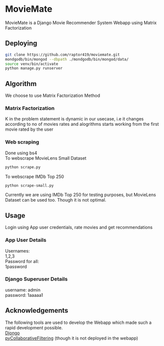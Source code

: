 # MovieMate

MovieMate is a Django Movie Recommender System Webapp using Matrix Factorization

## Deploying
```bash
git clone https://github.com/raptor419/moviemate.git
mondgodb/bin/mongod --dbpath ./mondgodb/bin/mongod/data/
source venv/bin/activate
python manage.py runserver
```

## Algorithm
We choose to use Matrix Factorization Method
### Matrix Factorization  
K in the problem statement is dynamic in our usecase, i.e it changes according to no of movies rates and alogrithms starts working from the first movie rated by the user

### Web scraping
Done using bs4  
To webscrape MovieLens Small Dataset
```bash
python scrape.py
```
To webscrape IMDb Top 250
```bash
python scrape-small.py
```
Currently we are using IMDb Top 250 for testing purposes, but MovieLens Dataset can be used too.
Though it is not optimal.

## Usage

Login using App user credentials, rate movies and get recommendations

### App User Details
Usernames:  
1,2,3  
Password for all:   
1password

### Django Superuser Details  
username: admin  
password: 1aaaaa1  

## Acknowledgements
The following tools are used to develop the Webapp which made such a rapid development possible.  
[Djongo](https://github.com/nesdis/djongo)  
[pyCollaborativeFiltering](https://github.com/ChangUk/pyCollaborativeFiltering) (though it is not deployed in the webapp)

